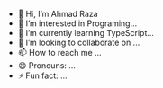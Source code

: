 - 👋 Hi, I’m Ahmad Raza
- 👀 I’m interested in Programing...
- 🌱 I’m currently learning TypeScript...
- 💞️ I’m looking to collaborate on ...
- 📫 How to reach me ...
- 😄 Pronouns: ...
- ⚡ Fun fact: ...

<!---
024ahmad/024ahmad is a ✨ special ✨ repository because its `README.md` (this file) appears on your GitHub profile.
You can click the Preview link to take a look at your changes.
--->

